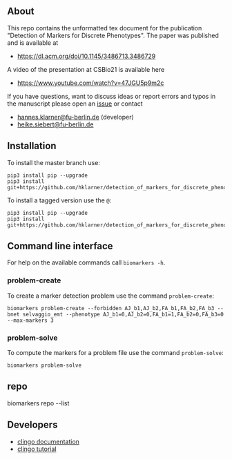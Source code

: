 
## About
This repo contains the unformatted tex document for the publication "Detection of Markers for Discrete Phenotypes".
The paper was published and is available at

 * https://dl.acm.org/doi/10.1145/3486713.3486729

A video of the presentation at CSBio21 is available here

 * https://www.youtube.com/watch?v=47JGU5p9m2c

If you have questions, want to discuss ideas or report errors and typos in the manuscript please open an [issue](http://github.com/hklarner/detection_of_markers_for_discrete_phenotypes/issues) or contact

 * hannes.klarner@fu-berlin.de (developer)
 * heike.siebert@fu-berlin.de


## Installation
To install the master branch use:

``` 
pip3 install pip --upgrade
pip3 install git+https://github.com/hklarner/detection_of_markers_for_discrete_phenotypes
```

To install a tagged version use the `@`: 

``` 
pip3 install pip --upgrade
pip3 install git+https://github.com/hklarner/detection_of_markers_for_discrete_phenotypes@1.0.0
```

## Command line interface
For help on the available commands call `biomarkers -h`.

### problem-create
To create a marker detection problem use the command `problem-create`:
```
biomarkers problem-create --forbidden AJ_b1,AJ_b2,FA_b1,FA_b2,FA_b3 --bnet selvaggio_emt --phenotype AJ_b1=0,AJ_b2=0,FA_b1=1,FA_b2=0,FA_b3=0 --max-markers 3
```

### problem-solve
To compute the markers for a problem file use the command `problem-solve`:
```
biomarkers problem-solve
```


## repo
biomarkers repo --list
## Developers
- [clingo documentation](https://potassco.org/clingo/python-api/5.4/)
- [clingo tutorial](https://potassco.org/clingo/python-api/current/clingo/)
